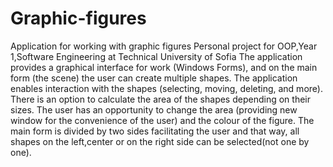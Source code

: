 # Graphic-figures
Application for working with graphic figures
Personal project for OOP,Year 1,Software Engineering at Technical University of Sofia
The application provides a graphical interface for work (Windows Forms), and on the main form (the scene) the user can create multiple shapes.
The application enables interaction with the shapes (selecting, moving, deleting, and more). There is an option to calculate the area of the shapes depending on their sizes. The user has an opportunity to change the area (providing new window for the convenience of the user) and the colour of the figure.
The main form is divided by two sides facilitating the user and that way, all shapes on the left,center or on the right side can be selected(not one by one).
